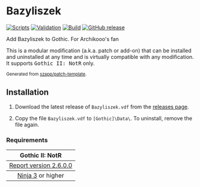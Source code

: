 # Bazyliszek

[![Scripts](https://github.com/damianut/Bazyliszek/actions/workflows/scripts.yml/badge.svg)](https://github.com/damianut/Bazyliszek/actions/workflows/scripts.yml)
[![Validation](https://github.com/damianut/Bazyliszek/actions/workflows/validation.yml/badge.svg)](https://github.com/damianut/Bazyliszek/actions/workflows/validation.yml)
[![Build](https://github.com/damianut/Bazyliszek/actions/workflows/build.yml/badge.svg)](https://github.com/damianut/Bazyliszek/actions/workflows/build.yml)
[![GitHub release](https://img.shields.io/github/v/release/damianut/Bazyliszek.svg)](https://github.com/damianut/Bazyliszek/releases/latest)  
<!-- [![World of Gothic](https://raw.githubusercontent.com/szapp/patch-template/main/.github/actions/initialization/badges/wog.svg)](https://www.worldofgothic.de/dl/download_XXXX.htm) -->
<!-- [![Spine](https://raw.githubusercontent.com/szapp/patch-template/main/.github/actions/initialization/badges/spine.svg)](https://clockwork-origins.com/spine) -->
<!-- [![Steam workshop](https://img.shields.io/badge/steam-workshop-2a3f5a?logo=steam&labelColor=1b2838)](https://steamcommunity.com/sharedfiles/filedetails/?id=XXXXXXXXXX) -->

Add Bazyliszek to Gothic. For Archikooo's fan

This is a modular modification (a.k.a. patch or add-on) that can be installed and uninstalled at any time and is virtually compatible with any modification.
It supports <kbd>Gothic II: NotR</kbd> only.

<sup>Generated from [szapp/patch-template](https://github.com/szapp/patch-template).</sup>

## Installation

1. Download the latest release of `Bazyliszek.vdf` from the [releases page](https://github.com/damianut/Bazyliszek/releases/latest).

2. Copy the file `Bazyliszek.vdf` to `[Gothic]\Data\`. To uninstall, remove the file again.

<!--
The patch is also available on
- [World of Gothic](https://www.worldofgothic.de/dl/download_XXXX.htm) | [Forum thread](https://forum.worldofplayers.de/forum/threads/XXXXXXX)
- [Spine Mod-Manager](https://clockwork-origins.com/spine/)
- [Steam Workshop Gothic 2](https://steamcommunity.com/sharedfiles/filedetails/?id=XXXXXXXXXX)
-->

### Requirements

<table><thead><tr><th>Gothic II: NotR</th></tr></thead>
<tbody><tr><td><a href="https://www.worldofgothic.de/dl/download_278.htm">Report version 2.6.0.0</a></td></tr></tbody>
<tbody><tr><td colspan="1" align="center"><a href="https://github.com/szapp/Ninja">Ninja 3</a> or higher</td></tr></tbody></table>

<!--

If you are interested in writing your own patch, please do not copy this patch!
Instead refer to the PATCH TEMPLATE to build a foundation that is customized to your needs!
The patch template can found at https://github.com/szapp/patch-template.

-->
